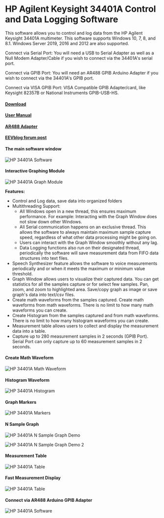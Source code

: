 # HP Agilent Keysight 34401A Control and Data Logging Software
 This software allows you to control and log data from the HP Agilent Keysight 34401A multimeter. This software supports Windows 10, 7, 8, and 8.1. Windows Server 2019, 2016 and 2012 are also supported.

 Connect via Serial Port: You will need a USB to Serial Adapter as well as a Null Modem Adapter/Cable if you wish to connect via the 34401A's serial port. 

 Connect via GPIB Port: You will need an AR488 GPIB Arduino Adapter if you wish to connect via the 34401A's GPIB port. 

 Connect via VISA GPIB Port: VISA Compatible GPIB Adapter/card, like Keysight 82357B or National Instruments GPIB-USB-HS.

#### [Download](https://github.com/Niravk1997/HP-Agilent-Keysight-34401A-Control-and-Data-Logging-Software/releases)

#### [User Manual](https://github.com/Niravk1997/HP-Agilent-Keysight-34401A-Control-and-Data-Logging-Software/blob/main/User%20Manual/HP%2034401A%20Software%20User%20Manual.pdf)

#### [AR488 Adapter](https://github.com/Twilight-Logic/AR488)


#### [EEVblog forum post](https://www.eevblog.com/forum/testgear/hp-34401a-standalone-software/)

#### The main software window
![HP 34401A Software](https://github.com/Niravk1997/HP-Agilent-Keysight-34401A-Control-and-Data-Logging-Software/blob/main/Images/HP%2034401A%20Main%20Window%20(RS-232).gif)

#### Interactive Graphing Module
![HP 34401A Graph Module](https://github.com/Niravk1997/HP-Agilent-Keysight-34401A-Control-and-Data-Logging-Software/blob/main/Images/Hp%2034401A%20Graph%20Window.gif)

**Features:**

- Control and Log data, save data into organized folders
- Multithreading Support:
   - All Windows open in a new thread, this ensures maximum performance. For example: Interacting with the Graph Window does not slow down other Windows.
    - All Serial communication happens on an exclusive thread. This allows the software to always maintain maximum sample capture speed, regardless of what other data processing might be going on.
    - Users can interact with the Graph Window smoothly without any lag.
    - Data Logging functions also run on their designated thread, periodically the software will save measurement data from FIFO data structures into text files.
- Speech Synthesizer feature allows the software to voice measurements periodically and or when it meets the maximum or minimum value threshold.
- Graph Window allows users to visualize their captured data. You can get statistics for all the samples capture or for select few samples. Pan, zoom, and zoom to highlighted area. Save/copy graph as image or save graph's data into text/csv files. 
- Create math waveforms from the samples captured. Create math waveforms from math waveforms. There is no limit to how many math waveforms you can create. 
- Create Histogram from the samples captured and from math waveforms. There is no limit to how many histogram waveforms you can create.
- Measurement table allows users to collect and display the measurement data into a table.
- Capture up to 280 measurement samples in 2 seconds (GPIB Port). Serial Port can only capture up to 60 measurement samples in 2 seconds.

#### Create Math Waveform
![HP 34401A  Math Waveform](https://github.com/Niravk1997/HP-Agilent-Keysight-34401A-Control-and-Data-Logging-Software/blob/main/Images/Math%20Waveform.gif)

#### Histogram Waveform
![HP 34401A Histogram](https://github.com/Niravk1997/HP-Agilent-Keysight-34401A-Control-and-Data-Logging-Software/blob/main/Images/Histogram.gif)

#### Graph Markers
![HP 34401A Markers](https://github.com/Niravk1997/HP-Agilent-Keysight-34401A-Control-and-Data-Logging-Software/blob/main/Images/Graph%20Markers.gif)

#### N Sample Graph
![HP 34401A N Sample Graph Demo](https://github.com/Niravk1997/HP-Agilent-Keysight-34401A-Control-and-Data-Logging-Software/blob/main/Images/N_Sample_Graph_Demo_2.gif)

![HP 34401A N Sample Graph Demo 2](https://github.com/Niravk1997/HP-Agilent-Keysight-34401A-Control-and-Data-Logging-Software/blob/main/Images/N_Sample_Graph_Demo_1.gif)



#### Measurement Table
![HP 34401A Table](https://github.com/Niravk1997/HP-Agilent-Keysight-34401A-Control-and-Data-Logging-Software/blob/main/Images/Measurement%20Table.gif)

#### Fast Measurement Display
![HP 34401A Table](https://github.com/Niravk1997/HP-Agilent-Keysight-34401A-Control-and-Data-Logging-Software/blob/main/Images/Fast%20Display.gif)

#### Connect via AR488 Arduino GPIB Adapter
![HP 34401A Software](https://github.com/Niravk1997/HP-Agilent-Keysight-34401A-Control-and-Data-Logging-Software/blob/main/Images/HP%2034401A%20Main%20Window%20(AR488).gif)